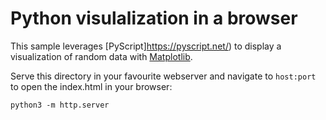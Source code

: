 # Python visulalization in a browser

This sample leverages [PyScript]https://pyscript.net/) to display a visualization of random data with [Matplotlib](https://matplotlib.org/).


Serve this directory in your favourite webserver and navigate to `host:port` to open the index.html in your browser:

```
python3 -m http.server
```
